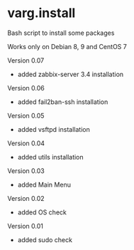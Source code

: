 # varg.install
Bash script to install some packages

Works only on Debian 8, 9 and CentOS 7

Version 0.07
- added zabbix-server 3.4 installation

Version 0.06
- added fail2ban-ssh installation

Version 0.05
- added vsftpd installation

Version 0.04
- added utils installation

Version 0.03
- added Main Menu

Version 0.02
- added OS check

Version 0.01
- added sudo check
